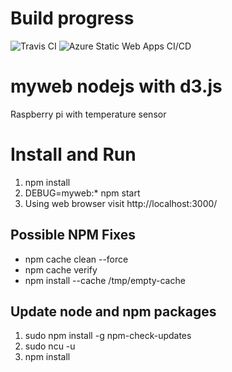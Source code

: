 # Build progress
![Travis 
CI](https://travis-ci.org/catchcoder/myweb.svg?branch=master 
"Progress")
![Azure Static Web Apps CI/CD](https://github.com/catchcoder/myweb/workflows/Azure%20Static%20Web%20Apps%20CI/CD/badge.svg)


# myweb nodejs with d3.js

Raspberry pi with temperature sensor


# Install and Run

1) npm install
2) DEBUG=myweb:* npm start
3) Using web browser visit http://localhost:3000/


## Possible NPM Fixes

- npm cache clean --force
- npm cache verify
- npm install --cache /tmp/empty-cache

## Update node and npm packages
1) sudo npm install -g npm-check-updates
2) sudo ncu -u
3) npm install 

